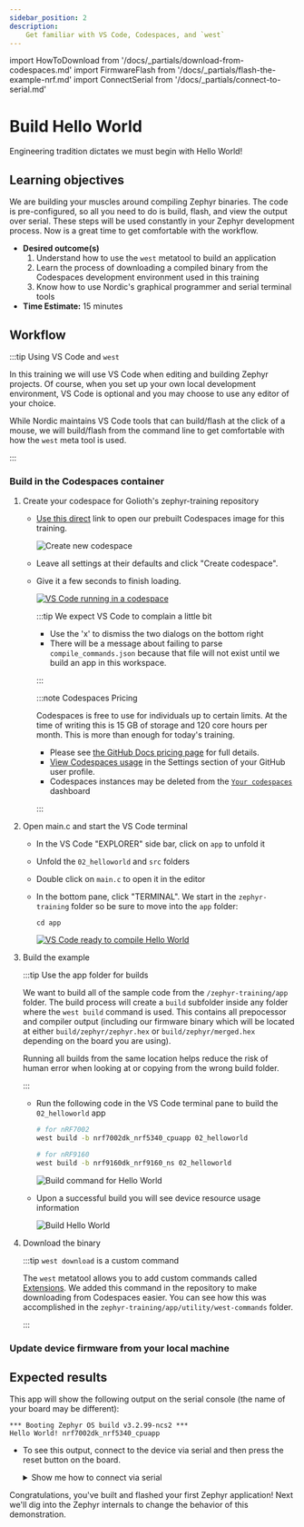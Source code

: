 ```yaml
---
sidebar_position: 2
description:
    Get familiar with VS Code, Codespaces, and `west`
---
```


import HowToDownload from '/docs/\_partials/download-from-codespaces.md'
import FirmwareFlash from '/docs/\_partials/flash-the-example-nrf.md'
import ConnectSerial from '/docs/\_partials/connect-to-serial.md'

# Build Hello World

Engineering tradition dictates we must begin with Hello World!

## Learning objectives

We are building your muscles around compiling Zephyr binaries. The code is
pre-configured, so all you need to do is build, flash, and view the output over
serial. These steps will be used constantly in your Zephyr development process.
Now is a great time to get comfortable with the workflow.

* **Desired outcome(s)**
  1. Understand how to use the `west` metatool to build an application
  2. Learn the process of downloading a compiled binary from the Codespaces
     development environment used in this training
  3. Know how to use Nordic's graphical programmer and serial terminal tools
* **Time Estimate:** 15 minutes

## Workflow

:::tip Using VS Code and `west`

In this training we will use VS Code when editing and building Zephyr projects.
Of course, when you set up your own local development environment, VS Code is
optional and you may choose to use any editor of your choice.

While Nordic maintains VS Code tools that can build/flash at the click of a
mouse, we will build/flash from the command line to get comfortable with how the
`west` meta tool is used.

:::

### Build in the Codespaces container

1. Create your codespace for Golioth's zephyr-training repository

    * [Use this direct](https://codespaces.new/golioth/zephyr-training) link to
      open our prebuilt Codespaces image for this training.

      ![Create new codespace](./assets/codespaces-create-new.png)

    * Leave all settings at their defaults and click "Create codespace".
    * Give it a few seconds to finish loading.

      [![VS Code running in a codespace](./assets/codespaces-vscode-first-open.png)](./assets/codespaces-vscode-first-open.png)

      :::tip We expect VS Code to complain a little bit

      * Use the 'x' to dismiss the two dialogs on the bottom right
      * There will be a message about failing to parse `compile_commands.json`
        because that file will not exist until we build an app in this workspace.

      :::

      :::note Codespaces Pricing

      Codespaces is free to use for individuals up to certain limits. At the
      time of writing this is 15 GB of storage and 120 core hours per month.
      This is more than enough for today's training.

      - Please see [the GitHub Docs pricing
        page](https://docs.github.com/en/billing/managing-billing-for-github-codespaces/about-billing-for-github-codespaces#monthly-included-storage-and-core-hours-for-personal-accounts)
        for full details.
      - [View Codespaces
        usage](https://docs.github.com/en/billing/managing-billing-for-github-codespaces/viewing-your-github-codespaces-usage)
        in the Settings section of your GitHub user profile.
      - Codespaces instances may be deleted from the [`Your
        codespaces`](https://github.com/codespaces) dashboard

      :::


2. Open main.c and start the VS Code terminal

    * In the VS Code "EXPLORER" side bar, click on `app` to unfold it
    * Unfold the `02_helloworld` and `src` folders
    * Double click on `main.c` to open it in the editor
    * In the bottom pane, click "TERMINAL". We start in the `zephyr-training` folder
      so be sure to move into the `app` folder:

        ```
        cd app
        ```

      [![VS Code ready to compile Hello World](./assets/codespaces_vscode_ready_to_build.png)](./assets/codespaces_vscode_ready_to_build.png)

3. Build the example

    :::tip Use the app folder for builds

    We want to build all of the sample code from the `/zephyr-training/app` folder.
    The build process will create a `build` subfolder inside any folder where
    the `west build` command is used. This contains all prepocessor and compiler
    output (including our firmware binary which will be located at either
    `build/zephyr/zephyr.hex` or `build/zephyr/merged.hex` depending on the
    board you are using).

    Running all builds from the same location helps reduce the risk of human
    error when looking at or copying from the wrong build folder.

    :::

    * Run the following code in the VS Code terminal pane to build the
      `02_helloworld` app

        ```bash
        # for nRF7002
        west build -b nrf7002dk_nrf5340_cpuapp 02_helloworld

        # for nRF9160
        west build -b nrf9160dk_nrf9160_ns 02_helloworld
        ```

       ![Build command for Hello World](./assets/codespaces-vscode-prebuild-hello-world.png)

    * Upon a successful build you will see device resource usage information

       ![Build Hello World](./assets/codespaces-vscode-build-hello-world.png)

4. Download the binary

    <HowToDownload/>

    :::tip `west download` is a custom command

    The `west` metatool allows you to add custom commands called
    [Extensions](https://docs.zephyrproject.org/latest/develop/west/extensions.html).
    We added this command in the repository to make downloading from Codespaces
    easier. You can see how this was accomplished in the
    `zephyr-training/app/utility/west-commands` folder.

    :::

### Update device firmware from your local machine

<FirmwareFlash/>

## Expected results

This app will show the following output on the serial console (the name of your
board may be different):

```
*** Booting Zephyr OS build v3.2.99-ncs2 ***
Hello World! nrf7002dk_nrf5340_cpuapp
```

* To see this output, connect to the device via serial and then press the reset
button on the board.

  <details><summary>Show me how to connect via serial</summary>
  <ConnectSerial/>
  </details>

Congratulations, you've built and flashed your first Zephyr application! Next
we'll dig into the Zephyr internals to change the behavior of this
demonstration.
